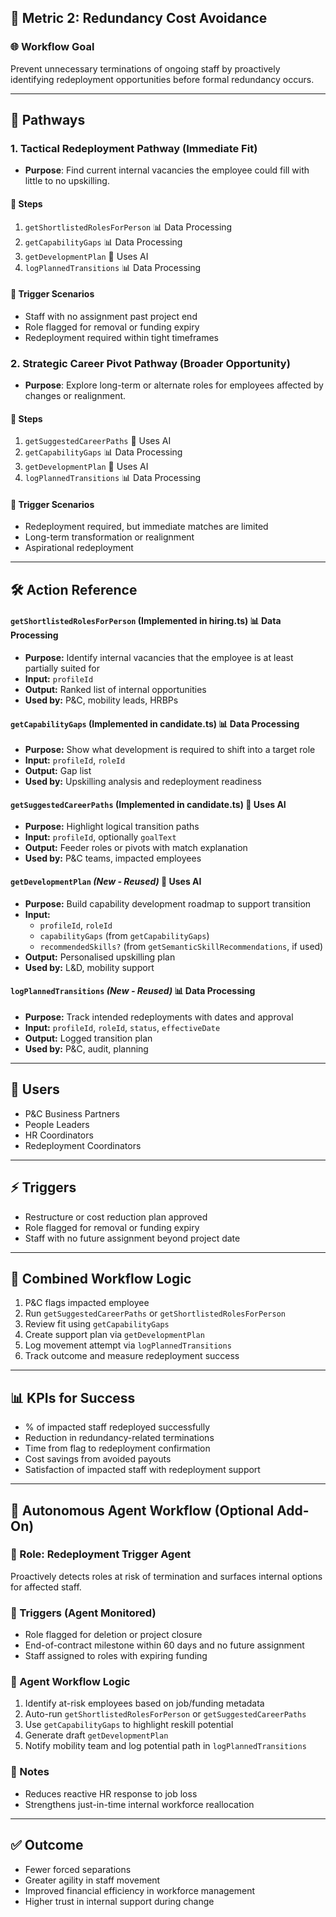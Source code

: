 ## 🎯 Metric 2: Redundancy Cost Avoidance

### 🌐 Workflow Goal

Prevent unnecessary terminations of ongoing staff by proactively identifying redeployment opportunities before formal redundancy occurs.

---

## 🧩 Pathways

### 1. Tactical Redeployment Pathway (Immediate Fit)

- **Purpose**: Find current internal vacancies the employee could fill with little to no upskilling.

#### 🔄 Steps
1. `getShortlistedRolesForPerson` 📊 Data Processing
2. `getCapabilityGaps` 📊 Data Processing
3. `getDevelopmentPlan` 🔮 Uses AI
4. `logPlannedTransitions` 📊 Data Processing

#### 🎯 Trigger Scenarios
- Staff with no assignment past project end
- Role flagged for removal or funding expiry
- Redeployment required within tight timeframes

### 2. Strategic Career Pivot Pathway (Broader Opportunity)

- **Purpose**: Explore long-term or alternate roles for employees affected by changes or realignment.

#### 🔄 Steps
1. `getSuggestedCareerPaths` 🔮 Uses AI
2. `getCapabilityGaps` 📊 Data Processing
3. `getDevelopmentPlan` 🔮 Uses AI
4. `logPlannedTransitions` 📊 Data Processing

#### 🎯 Trigger Scenarios
- Redeployment required, but immediate matches are limited
- Long-term transformation or realignment
- Aspirational redeployment

---

## 🛠 Action Reference

#### `getShortlistedRolesForPerson` (Implemented in hiring.ts) 📊 Data Processing

* **Purpose:** Identify internal vacancies that the employee is at least partially suited for
* **Input:** `profileId`
* **Output:** Ranked list of internal opportunities
* **Used by:** P&C, mobility leads, HRBPs

#### `getCapabilityGaps` (Implemented in candidate.ts) 📊 Data Processing

* **Purpose:** Show what development is required to shift into a target role
* **Input:** `profileId`, `roleId`
* **Output:** Gap list
* **Used by:** Upskilling analysis and redeployment readiness

#### `getSuggestedCareerPaths` (Implemented in candidate.ts) 🔮 Uses AI

* **Purpose:** Highlight logical transition paths
* **Input:** `profileId`, optionally `goalText`
* **Output:** Feeder roles or pivots with match explanation
* **Used by:** P&C teams, impacted employees

#### `getDevelopmentPlan` *(New - Reused)* 🔮 Uses AI

* **Purpose:** Build capability development roadmap to support transition
* **Input:** 
  * `profileId`, `roleId`  
  * `capabilityGaps` (from `getCapabilityGaps`)  
  * `recommendedSkills?` (from `getSemanticSkillRecommendations`, if used)
* **Output:** Personalised upskilling plan
* **Used by:** L&D, mobility support

#### `logPlannedTransitions` *(New - Reused)* 📊 Data Processing

* **Purpose:** Track intended redeployments with dates and approval
* **Input:** `profileId`, `roleId`, `status`, `effectiveDate`
* **Output:** Logged transition plan
* **Used by:** P&C, audit, planning

---

## 👥 Users

* P&C Business Partners
* People Leaders
* HR Coordinators
* Redeployment Coordinators

---

## ⚡ Triggers

* Restructure or cost reduction plan approved
* Role flagged for removal or funding expiry
* Staff with no future assignment beyond project date

---

## 🔗 Combined Workflow Logic

1. P&C flags impacted employee
2. Run `getSuggestedCareerPaths` or `getShortlistedRolesForPerson`
3. Review fit using `getCapabilityGaps`
4. Create support plan via `getDevelopmentPlan`
5. Log movement attempt via `logPlannedTransitions`
6. Track outcome and measure redeployment success

---

## 📊 KPIs for Success

* % of impacted staff redeployed successfully
* Reduction in redundancy-related terminations
* Time from flag to redeployment confirmation
* Cost savings from avoided payouts
* Satisfaction of impacted staff with redeployment support

---

## 🤖 Autonomous Agent Workflow (Optional Add-On)

### 🎯 Role: Redeployment Trigger Agent

Proactively detects roles at risk of termination and surfaces internal options for affected staff.

### 🧠 Triggers (Agent Monitored)

* Role flagged for deletion or project closure
* End-of-contract milestone within 60 days and no future assignment
* Staff assigned to roles with expiring funding

### 🔄 Agent Workflow Logic

1. Identify at-risk employees based on job/funding metadata
2. Auto-run `getShortlistedRolesForPerson` or `getSuggestedCareerPaths`
3. Use `getCapabilityGaps` to highlight reskill potential
4. Generate draft `getDevelopmentPlan`
5. Notify mobility team and log potential path in `logPlannedTransitions`

### 📌 Notes

* Reduces reactive HR response to job loss
* Strengthens just-in-time internal workforce reallocation

---

## ✅ Outcome

* Fewer forced separations  
* Greater agility in staff movement  
* Improved financial efficiency in workforce management  
* Higher trust in internal support during change